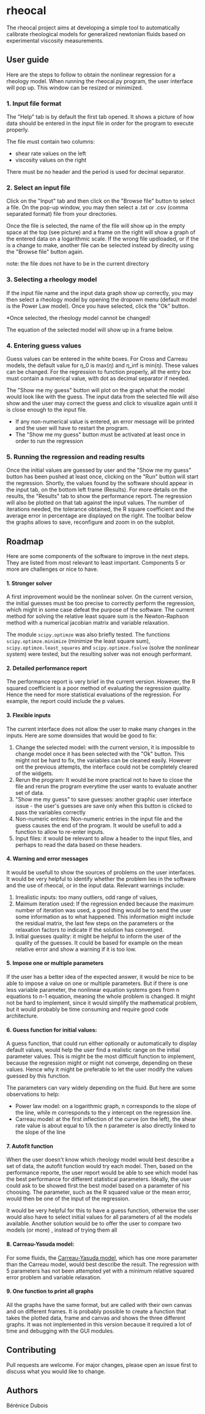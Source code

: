 # rheocal
The rheocal project aims at developing a simple tool to automatically calibrate rheological models for generalized newtonian fluids based on experimental viscosity measurements.

## User guide
Here are the steps to follow to obtain the nonlinear regression for a rheology model.
When running the rheocal.py program, the user interface will pop up. This window can be resized or minimized.

### 1. Input file format
The "Help" tab is by default the first tab opened. It shows a picture of how data should be entered in the input file in order for the program to execute properly. 

The file must contain two columns:
- shear rate values on the left
- viscosity values on the right

There must be no header and the period is used for decimal separator.

### 2. Select an input file
Click on the "Input" tab and then click on the "Browse file" button to select a file. On the pop-up window, you may then select a .txt or .csv (comma separated format) file from your directories. 

Once the file is selected, the name of the file will show up in the empty space at the top (see picture) and a frame on the right will show a graph of the entered data on a logarithmic scale. If the wrong file updloaded, or if the is a change to make, another file can be selected instead by direclty using the "Browse file" button again.

note: the file does not have to be in the current directory

### 3. Selecting a rheology model
If the input file name and the input data graph show up correctly, you may then select a rheology model by opening the dropown menu (default model is the Power Law model). Once you have selected, click the "Ok" button.

*Once selected, the rheology model cannot be changed!

The equation of the selected model will show up in a frame below. 

### 4. Entering guess values
Guess values can be entered in the white boxes. For Cross and Carreau models, the default value for &#951;_0 is max(&#951;) and &#951;_inf is min(&#951;). These values can be changed. For the regression to function properly, all the entry box must contain a numerical value, with dot as decimal separator if needed.

The "Show me my guess" button will plot on the graph what the model would look like with the guess. The input data from the selected file will also show and the user may correct the guess and click to visualize again until it is close enough to the input file.

* If any non-numerical value is entered, an error message will be printed and the user will have to restart the program.
* The "Show me my guess" button must be activated at least once in order to run the regression

### 5. Running the regression and reading results
Once the initial values are guessed by user and the "Show me my guess" button has been pushed at least once, clicking on the "Run" button will start the regression. Shortly, the values found by the software should appear in the input tab, on the bottom left frame (Results). For more details on the results, the "Results" tab to show the performance report. The regression will also be plotted on that tab against the input values. The number of iterations needed, the tolerance obtained, the R square coefficient and the average error in percentage are displayed on the right. The toolbar below the graphs allows to save, reconfigure and zoom in on the subplot. 


## Roadmap
Here are some components of the software to improve in the next steps. They are listed from most relevant to least important. Components 5 or more are challenges or nice to have.

#### 1. Stronger solver
A first improvement would be the nonlinear solver. On the current version, the initial guesses must be too precise to correctly perform the regression, which might in some case defeat the purpose of the software. The current method for solving the relative least square sum is the Newton-Raphson method with a numerical jacobian matrix and variable relaxation. 

The module ```scipy.optimze``` was also briefly tested. The functions ```scipy.optimze.minimize``` (minimize the least square sum), ```scipy.optimze.least_squares``` and ```scipy.optimze.fsolve``` (solve the nonlinear system) were tested, but the resulting solver was not enough performant. 

#### 2. Detailed performance report
The performance report is very brief in the current version. However, the R squared coefficient is a poor method of evaluating the regression quality. Hence the need for more statistical evaluations of the regression. For example, the report could include the p values.

#### 3. Flexible inputs
The current interface does not allow the user to make many changes in the inputs. Here are some downsides that would be good to fix:
1) Change the selected model: with the current version, it is impossible to change model once it has been selected with the "Ok" button. This might not be hard to fix, the variables can be cleaned easily. However ont the previous attempts, the interface could not be completely cleared of the widgets.
2) Rerun the program: It would be more practical not to have to close the file and rerun the program everytime the user wants to evaluate another set of data.
3) "Show me my guess" to save guesses: another graphic user interface issue - the user's guesses are save only when this button is clicked to pass the variables correctly
4) Non-numeric entries: Non-numeric entries in the input file and the guess causes the end of the program. It would be usefull to add a function to allow to re-enter inputs.
5) Input files: it would be relevant to allow a header to the input files, and perhaps to read the data based on these headers.


#### 4. Warning and error messages
It would be usefull to show the sources of problems on the user interfaces. It would be very helpful to identify whether the problem lies in the software and the use of rheocal, or in the input data. 
Relevant warnings include:
1) Irrealistic inputs: too many outliers, odd range of values,
2) Maimum iteration used: If the regression ended because the maximum number of iteration was used, a good thing would be to send the user some information as to what happened. This information might include the residual matrix, the last few steps on the parameters or the relaxation factors to indicate if the solution has converged.
3) Initial guesses quality: it might be helpful to inform the user of the quality of the guesses. It could be based for example on the mean relative error and show a warning if it is too low.


#### 5. Impose one or multiple parameters
If the user has a better idea of the expected answer, it would be nice to be able to impose a value on one or multiple parameters. But if there is one less variable parameter, the nonlinear equation systems goes from n equations to n-1 equation, meaning the whole problem is changed. It might not be hard to implement, since it would simplify the mathematical problem, but it would probably be time consuming and require good code architecture. 


#### 6. Guess function for initial values:
A guess function, that could run either optionally or automatically to display default values, would help the user find a realistic range on the initial parameter values. This is might be the most difficult function to implement, because the regression might or might not converge, depending on these values. Hence why it might be preferable to let the user modify the values guessed by this function.

The parameters can vary widely depending on the fluid. But here are some observations to help:
- Power law model: on a logarithmic graph, n corresponds to the slope of the line, while m corresponds to the y intercept on the regression line.
- Carreau model: at the first inflection of the curve (on the left), the shear rate value is about equal to 1/&#955; 
the n parameter is also directly linked to the slope of the line


#### 7. Autofit function
When the user doesn't know which rheology model would best describe a set of data, the autofit function would try each model. Then, based on the performance reporte, the user report would be able to see which model has the best performance for different statistical parameters. Ideally, the user could ask to be showed first the best model based on a parameter of his choosing. The parameter, such as the R squared value or the mean error, would then be one of the input of the regression.

It would be very helpful for this to have a guess function, otherwise the user would also have to select initial values for all parameters of all the models available. Another solution would be to offer the user to compare two models (or more) , instead of trying them all


#### 8. Carreau-Yasuda model:
For some fluids, the [Carreau-Yasuda model](https://lethe-cfd.github.io/lethe/theory/fluid_dynamics/rheology.html), which has one more parameter than the Carreau model, would best describe the result. 
The regression with 5 parameters has not been attempted yet with a minimum relative squared error problem and variable relaxation. 


#### 9. One function to print all graphs
All the graphs have the same format, but are called with their own canvas and on different frames. It is probably possible to create a function that takes the plotted data, frame and canvas and shows the three different graphs. It was not implemented in this version because it required a lot of time and debugging with the GUI modules.

## Contributing
Pull requests are welcome. For major changes, please open an issue first to discuss what you would like to change.

## Authors
Bérénice Dubois
